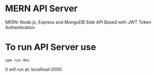 # MERN API Server

MERN: Node.js, Express and MongoDB Side API Based with JWT Token Authentication

# To run API Server use

`npm run dev`

It will run at: localhost:3000
